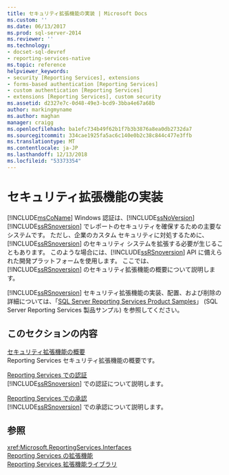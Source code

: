 ```yaml
---
title: セキュリティ拡張機能の実装 | Microsoft Docs
ms.custom: ''
ms.date: 06/13/2017
ms.prod: sql-server-2014
ms.reviewer: ''
ms.technology:
- docset-sql-devref
- reporting-services-native
ms.topic: reference
helpviewer_keywords:
- security [Reporting Services], extensions
- forms-based authentication [Reporting Services]
- custom authentication [Reporting Services]
- extensions [Reporting Services], custom security
ms.assetid: d2327e7c-0d48-49e3-bcd9-3bba4e67a68b
author: markingmyname
ms.author: maghan
manager: craigg
ms.openlocfilehash: ba1efc734b49f62b1f7b3b3876a8ea0db2732da7
ms.sourcegitcommit: 334cae1925fa5ac6c140e0b2c38c844c477e3ffb
ms.translationtype: MT
ms.contentlocale: ja-JP
ms.lasthandoff: 12/13/2018
ms.locfileid: "53373354"
---
```

# <a name="implementing-a-security-extension"></a>セキュリティ拡張機能の実装
  [!INCLUDE[msCoName](../../../includes/msconame-md.md)] Windows 認証は、[!INCLUDE[ssNoVersion](../../../includes/ssnoversion-md.md)] [!INCLUDE[ssRSnoversion](../../../includes/ssrsnoversion-md.md)] でレポートのセキュリティを確保するための主要なシステムです。 ただし、企業のカスタム セキュリティに対処するために、[!INCLUDE[ssRSnoversion](../../../includes/ssrsnoversion-md.md)] のセキュリティ システムを拡張する必要が生じることもあります。 このような場合には、[!INCLUDE[ssRSnoversion](../../../includes/ssrsnoversion-md.md)] API に備えられた開発プラットフォームを使用します。 ここでは、[!INCLUDE[ssRSnoversion](../../../includes/ssrsnoversion-md.md)] のセキュリティ拡張機能の概要について説明します。  
  
 [!INCLUDE[ssRSnoversion](../../../includes/ssrsnoversion-md.md)] セキュリティ拡張機能の実装、配置、および削除の詳細については、「[SQL Server Reporting Services Product Samples](https://go.microsoft.com/fwlink/?LinkId=177889)」 (SQL Server Reporting Services 製品サンプル) を参照してください。  
  
## <a name="in-this-section"></a>このセクションの内容  
 [セキュリティ拡張機能の概要](security-extensions-overview.md)  
 Reporting Services セキュリティ拡張機能の概要です。  
  
 [Reporting Services での認証](authentication-in-reporting-services.md)  
 [!INCLUDE[ssRSnoversion](../../../includes/ssrsnoversion-md.md)] での認証について説明します。  
  
 [Reporting Services での承認](authorization-in-reporting-services.md)  
 [!INCLUDE[ssRSnoversion](../../../includes/ssrsnoversion-md.md)] での承認について説明します。  
  
## <a name="see-also"></a>参照  
 <xref:Microsoft.ReportingServices.Interfaces>   
 [Reporting Services の拡張機能](../reporting-services-extensions.md)   
 [Reporting Services 拡張機能ライブラリ](../reporting-services-extension-library.md)  
  
  
